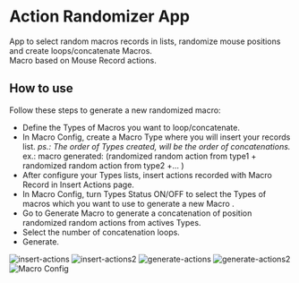 # Action Randomizer App
App to select random macros records in lists, randomize mouse positions and create loops/concatenate Macros.<br>
Macro based on Mouse Record actions.

## How to use

Follow these steps to generate a new randomized macro:

- Define the Types of Macros you want to loop/concatenate.<br>
- In Macro Config, create a Macro Type where you will insert your records list. _ps.: The order of Types created, will be the order of concatenations._ ex.: macro generated: (randomized random action from type1 + randomized random action from type2 +... )<br>
- After configure your Types lists, insert actions recorded with Macro Record in Insert Actions page.<br>
- In Macro Config, turn Types Status ON/OFF to select the Types of macros which you want to use to generate a new Macro .<br>
- Go to Generate Macro to generate a concatenation of position randomized random actions from actives Types. <br>
- Select the number of concatenation loops. <br>
- Generate.<br>

![insert-actions](https://user-images.githubusercontent.com/30575553/213792861-a14a44f2-d0d3-4be2-9858-4a1a734f3438.jpeg)
![insert-actions2](https://user-images.githubusercontent.com/30575553/213792863-f0095779-16fa-4e9c-801f-9592503949f0.JPG)
![generate-actions](https://user-images.githubusercontent.com/30575553/213792852-8d3cac03-9576-4d42-9692-e6d46a379cb5.jpeg)
![generate-actions2](https://user-images.githubusercontent.com/30575553/213792858-7c92e051-267c-4f08-86c3-6916e74a4094.jpeg)
![Macro Config](https://user-images.githubusercontent.com/30575553/213792871-f44b76a4-72af-4c60-889a-8471422f3047.jpeg)

